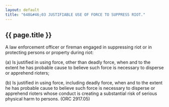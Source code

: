 ```yaml
---
layout: default 
title: "648&#46;03 JUSTIFIABLE USE OF FORCE TO SUPPRESS RIOT."
---
```


{{ page.title }}
----------------

A law enforcement officer or fireman engaged in suppressing riot or in
protecting persons or property during riot:

​(a) Is justified in using force, other than deadly force, when and to
the extent he has probable cause to believe such force is necessary to
disperse or apprehend rioters;

​(b) Is justified in using force, including deadly force, when and to
the extent he has probable cause to believe such force is necessary to
disperse or apprehend rioters whose conduct is creating a substantial
risk of serious physical harm to persons. (ORC 2917.05)
